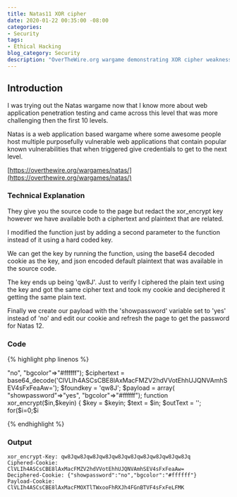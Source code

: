 ```yaml
---
title: Natas11 XOR cipher
date: 2020-01-22 00:35:00 -08:00
categories:
- Security
tags:
- Ethical Hacking
blog_category: Security
description: "OverTheWire.org wargame demonstrating XOR cipher weakness."
---
```


## Introduction

I was trying out the Natas wargame now that I know more about web application penetration testing and came across this level that was more challenging then the first 10 levels.

Natas is a web application based wargame where some awesome people host multiple purposefully vulnerable web applications that contain popular known vulnerabilities that when triggered give credentials to get to the next level.

[https://overthewire.org/wargames/natas/](https://overthewire.org/wargames/natas/)

### Technical Explanation

They give you the source code to the page but redact the xor_encrypt key however we have available both a ciphertext and plaintext that are related.

I modified the function just by adding a second parameter to the function instead of it using a hard coded key.

We can get the key by running the function, using the base64 decoded cookie as the key, and json encoded default plaintext that was available in the source code.

The key ends up being 'qw8J'. Just to verify I ciphered the plain text using the key and got the same cipher text and took my cookie and deciphered it getting the same plain text.

Finally we create our payload with the 'showpassword' variable set to 'yes' instead of 'no' and edit our cookie and refresh the page to get the password for Natas 12.

### Code

{% highlight php linenos %}
<?

$plaintext = array( "showpassword"=>"no", "bgcolor"=>"#ffffff");
$ciphertext = base64_decode('ClVLIh4ASCsCBE8lAxMacFMZV2hdVVotEhhUJQNVAmhSEV4sFxFeaAw=');
$foundkey = 'qw8J';
$payload = array( "showpassword"=>"yes", "bgcolor"=>"#ffffff");

function xor_encrypt($in,$keyin) {
    $key = $keyin;
    $text = $in;
    $outText = '';

    for($i=0;$i<strlen($text);$i++) {
    $outText .= $text[$i] ^ $key[$i % strlen($key)];
    }

    return $outText;
}

print("xor_encrypt-Key: ".xor_encrypt(json_encode($plaintext),$ciphertext)."\n");
print("Ciphered-Cookie: ".base64_encode(xor_encrypt(json_encode($plaintext),$foundkey))."\n");
print("Deciphered-Cookie: ".xor_encrypt($ciphertext,$foundkey)."\n");
print("Payload-Cookie: ".base64_encode(xor_encrypt(json_encode($payload),$foundkey))."\n");

?>

{% endhighlight %}

### Output

```
xor_encrypt-Key: qw8Jqw8Jqw8Jqw8Jqw8Jqw8Jqw8Jqw8Jqw8Jqw8Jq
Ciphered-Cookie: ClVLIh4ASCsCBE8lAxMacFMZV2hdVVotEhhUJQNVAmhSEV4sFxFeaAw=
Deciphered-Cookie: {"showpassword":"no","bgcolor":"#ffffff"}
Payload-Cookie: ClVLIh4ASCsCBE8lAxMacFMOXTlTWxooFhRXJh4FGnBTVF4sFxFeLFMK
```

